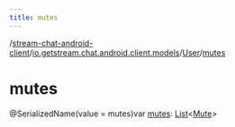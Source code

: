 ```yaml
---
title: mutes
---
```

/[stream-chat-android-client](../../index.md)/[io.getstream.chat.android.client.models](../index.md)/[User](index.md)/[mutes](mutes.md)  
  
  
  
# mutes  
@SerializedName(value = mutes)var [mutes](mutes.md): [List](https://kotlinlang.org/api/latest/jvm/stdlib/kotlin.collections/-list/index.html)&lt;[Mute](../Mute/index.md)&gt;

